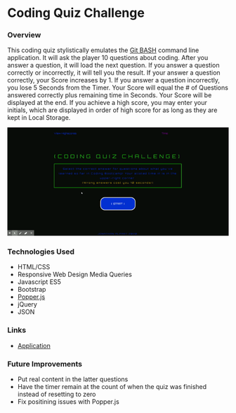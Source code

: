 # Coding Quiz Challenge

### Overview

This coding quiz stylistically emulates the [Git BASH](https://gitforwindows.org/) command line application. It will ask the player 10 questions about coding. After you answer a question, it will load the next question. If you answer a question correctly or incorrectly, it will tell you the result. If your answer a question correctly, your Score increases by 1. If you answer a question incorrectly, you lose 5 Seconds from the Timer. Your Score will equal the # of Questions answered correctly plus remaining time in Seconds. Your Score will be displayed at the end. If you achieve a high score, you may enter your initials, which are displayed in order of high score for as long as they are kept in Local Storage.

![Demo of Coding Quiz Challenge](demo.gif?raw=true)

### Technologies Used
* HTML/CSS
* Responsive Web Design Media Queries
* Javascript ES5
* Bootstrap
* [Popper.js](https://popper.js.org/)
* jQuery
* JSON

### Links
* [Application](https://jack-aaron.github.io/Coding-Quiz-Challenge/)

### Future Improvements
* Put real content in the latter questions
* Have the timer remain at the count of when the quiz was finished instead of resetting to zero
* Fix positining issues with Popper.js

